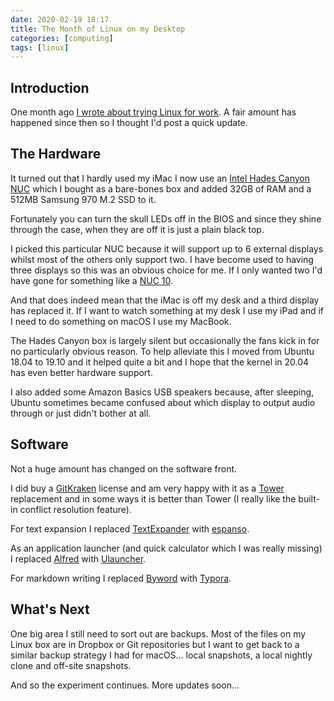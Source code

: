 ```yaml
---
date: 2020-02-19 18:17
title: The Month of Linux on my Desktop
categories: [computing]
tags: [linux]
---
```


## Introduction

One month ago [I wrote about trying Linux for work](https://www.swwritings.com/post/2020-01-19-the-year-of-linux-on-my-desktop). A fair amount has happened since then so I thought I'd post a quick update.

## The Hardware

It turned out that I hardly used my iMac I now use an [Intel Hades Canyon NUC](https://www.intel.com/content/www/us/en/products/boards-kits/nuc/kits/nuc8i7hvk.html) which I bought as a bare-bones box and added 32GB of RAM and a 512MB Samsung 970 M.2 SSD to it.

Fortunately you can turn the skull LEDs off in the BIOS and since they shine through the case, when they are off it is just a plain black top.

I picked this particular NUC because it will support up to 6 external displays whilst most of the others only support two. I have become used to having three displays so this was an obvious choice for me. If I only wanted two I'd have gone for something like a [NUC 10](https://www.intel.com/content/www/us/en/products/boards-kits/nuc/mini-pcs/nuc10i7fnhaa.html).

And that does indeed mean that the iMac is off my desk and a third display has replaced it. If I want to watch something at my desk I use my iPad and if I need to do something on macOS I use my MacBook.

The Hades Canyon box is largely silent but occasionally the fans kick in for no particularly obvious reason. To help alleviate this I moved from Ubuntu 18.04 to 19.10 and it helped quite a bit and I hope that the kernel in 20.04 has even better hardware support.

I also added some Amazon Basics USB speakers because, after sleeping, Ubuntu sometimes became confused about which display to output audio through or just didn't bother at all.

## Software

Not a huge amount has changed on the software front.

I did buy a [GitKraken](https://www.gitkraken.com/) license and am very happy with it as a [Tower](https://www.git-tower.com/) replacement and in some ways it is better than Tower (I really like the built-in conflict resolution feature).

For text expansion I replaced [TextExpander](https://textexpander.com/) with [espanso](https://espanso.org/).

As an application launcher (and quick calculator which I was really missing) I replaced [Alfred](https://www.alfredapp.com/) with [Ulauncher](https://ulauncher.io/).

For markdown writing I replaced [Byword](https://bywordapp.com/) with [Typora](https://typora.io/).

## What's Next

One big area I still need to sort out are backups. Most of the files on my Linux box are in Dropbox or Git repositories but I want to get back to a similar backup strategy I had for macOS... local snapshots, a local nightly clone and off-site snapshots.

And so the experiment continues. More updates soon...
